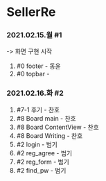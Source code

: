 # SellerRe

### 2021.02.15.월 #1
-> 화면 구현 시작
1. #0 footer - 동윤
2. #0 topbar - 

### 2021.02.16.화 #2
1. #7-1 후기 - 찬호
2. #8 Board main - 찬호
3. #8 Board ContentView - 찬호
4. #8 Board Writing - 찬호
5. #2 login - 범기
6. #2 reg_agree - 범기
7. #2 reg_form - 범기
8. #2 find_pw - 범기
